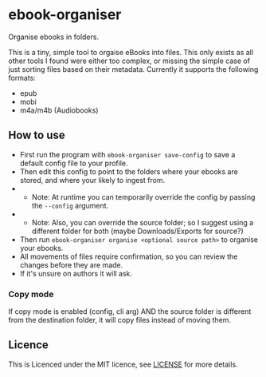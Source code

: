 # ebook-organiser
Organise ebooks in folders.

This is a tiny, simple tool to orgaise eBooks into files.
This only exists as all other tools I found were either too complex, or missing the simple case of just sorting files based on their metadata.
Currently it supports the following formats:
- epub
- mobi
- m4a/m4b (Audiobooks)

## How to use

- First run the program with `ebook-organiser save-config` to save a default config file to your profile.
- Then edit this config to point to the folders where your ebooks are stored, and where your likely to ingest from.
- - Note: At runtime you can temporarily override the config by passing the `--config` argument.
- - Note: Also, you can override the source folder; so I suggest using a different folder for both (maybe Downloads/Exports for source?)
- Then run `ebook-organiser organise <optional source path>` to organise your ebooks.
- All movements of files require confirmation, so you can review the changes before they are made.
- If it's unsure on authors it will ask.

### Copy mode
If copy mode is enabled (config, cli arg) AND the source folder is different from the destination folder, it will copy files instead of moving them.

## Licence
This is Licenced under the MIT licence, see [LICENSE](LICENSE) for more details.
